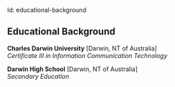 Id: educational-background

## Educational Background

**Charles Darwin University** [Darwin, NT of Australia]  
*Certificate III in Information Communication Technology*

**Darwin High School** [Darwin, NT of Australia]  
*Secondary Education*
